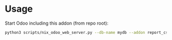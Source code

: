 # Usage

Start Odoo including this addon (from repo root):

```bash
python3 scripts/nix_odoo_web_server.py --db-name mydb --addon report_csv
```
